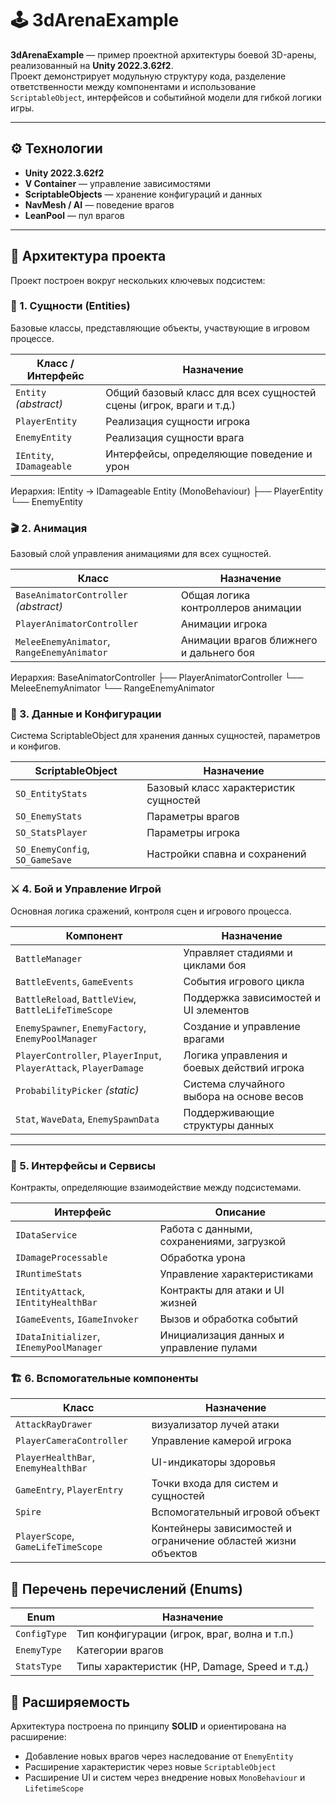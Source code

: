 # 🕹️ 3dArenaExample

**3dArenaExample** — пример проектной архитектуры боевой 3D-арены, реализованный на **Unity 2022.3.62f2**.  
Проект демонстрирует модульную структуру кода, разделение ответственности между компонентами и использование `ScriptableObject`, интерфейсов и событийной модели для гибкой логики игры.

---

## ⚙️ Технологии

- **Unity 2022.3.62f2**
- **V Container** — управление зависимостями
- **ScriptableObjects** — хранение конфигураций и данных
- **NavMesh / AI** — поведение врагов
- **LeanPool** — пул врагов

---

## 🧩 Архитектура проекта

Проект построен вокруг нескольких ключевых подсистем:

### 🧱 1. Сущности (Entities)

Базовые классы, представляющие объекты, участвующие в игровом процессе.

| Класс / Интерфейс | Назначение |
|--------------------|------------|
| `Entity` *(abstract)* | Общий базовый класс для всех сущностей сцены (игрок, враги и т.д.) |
| `PlayerEntity` | Реализация сущности игрока |
| `EnemyEntity` | Реализация сущности врага |
| `IEntity`, `IDamageable` | Интерфейсы, определяющие поведение и урон |

Иерархия:
IEntity → IDamageable
Entity (MonoBehaviour)
├── PlayerEntity
└── EnemyEntity

### 🎬 2. Анимация

Базовый слой управления анимациями для всех сущностей.

| Класс | Назначение |
|-------|-------------|
| `BaseAnimatorController` *(abstract)* | Общая логика контроллеров анимации |
| `PlayerAnimatorController` | Анимации игрока |
| `MeleeEnemyAnimator`, `RangeEnemyAnimator` | Анимации врагов ближнего и дальнего боя |

Иерархия:
BaseAnimatorController
├── PlayerAnimatorController
└── MeleeEnemyAnimator
└── RangeEnemyAnimator

### 💾 3. Данные и Конфигурации

Система ScriptableObject для хранения данных сущностей, параметров и конфигов.

| ScriptableObject | Назначение |
|------------------|-------------|
| `SO_EntityStats` | Базовый класс характеристик сущностей |
| `SO_EnemyStats` | Параметры врагов |
| `SO_StatsPlayer` | Параметры игрока |
| `SO_EnemyConfig`, `SO_GameSave` | Настройки спавна и сохранений |

### ⚔️ 4. Бой и Управление Игрой

Основная логика сражений, контроля сцен и игрового процесса.

| Компонент | Назначение |
|------------|------------|
| `BattleManager` | Управляет стадиями и циклами боя |
| `BattleEvents`, `GameEvents` | События игрового цикла |
| `BattleReload`, `BattleView`, `BattleLifeTimeScope` | Поддержка зависимостей и UI элементов |
| `EnemySpawner`, `EnemyFactory`, `EnemyPoolManager` | Создание и управление врагами |
| `PlayerController`, `PlayerInput`, `PlayerAttack`, `PlayerDamage` | Логика управления и боевых действий игрока |
| `ProbabilityPicker` *(static)* | Система случайного выбора на основе весов |
| `Stat`, `WaveData`, `EnemySpawnData` | Поддерживающие структуры данных |

---

### 🧠 5. Интерфейсы и Сервисы

Контракты, определяющие взаимодействие между подсистемами.

| Интерфейс | Описание |
|------------|-----------|
| `IDataService` | Работа с данными, сохранениями, загрузкой |
| `IDamageProcessable` | Обработка урона |
| `IRuntimeStats` | Управление характеристиками |
| `IEntityAttack`, `IEntityHealthBar` | Контракты для атаки и UI жизней |
| `IGameEvents`, `IGameInvoker` | Вызов и обработка событий |
| `IDataInitializer`, `IEnemyPoolManager` | Инициализация данных и управление пулами |


### 🏗️ 6. Вспомогательные компоненты

| Класс | Назначение |
|--------|-------------|
| `AttackRayDrawer` | визуализатор лучей атаки |
| `PlayerCameraController` | Управление камерой игрока |
| `PlayerHealthBar`, `EnemyHealthBar` | UI-индикаторы здоровья |
| `GameEntry`, `PlayerEntry` | Точки входа для систем и сущностей |
| `Spire` | Вспомогательный игровой объект |
| `PlayerScope`, `GameLifeTimeScope` | Контейнеры зависимостей и ограничение областей жизни объектов |


## 🧮 Перечень перечислений (Enums)

| Enum | Назначение |
|-------|-------------|
| `ConfigType` | Тип конфигурации (игрок, враг, волна и т.п.) |
| `EnemyType` | Категории врагов |
| `StatsType` | Типы характеристик (HP, Damage, Speed и т.д.) |


## 🧰 Расширяемость

Архитектура построена по принципу **SOLID** и ориентирована на расширение:
- Добавление новых врагов через наследование от `EnemyEntity`
- Расширение характеристик через новые `ScriptableObject`
- Расширение UI и систем через внедрение новых `MonoBehaviour` и `LifetimeScope`
